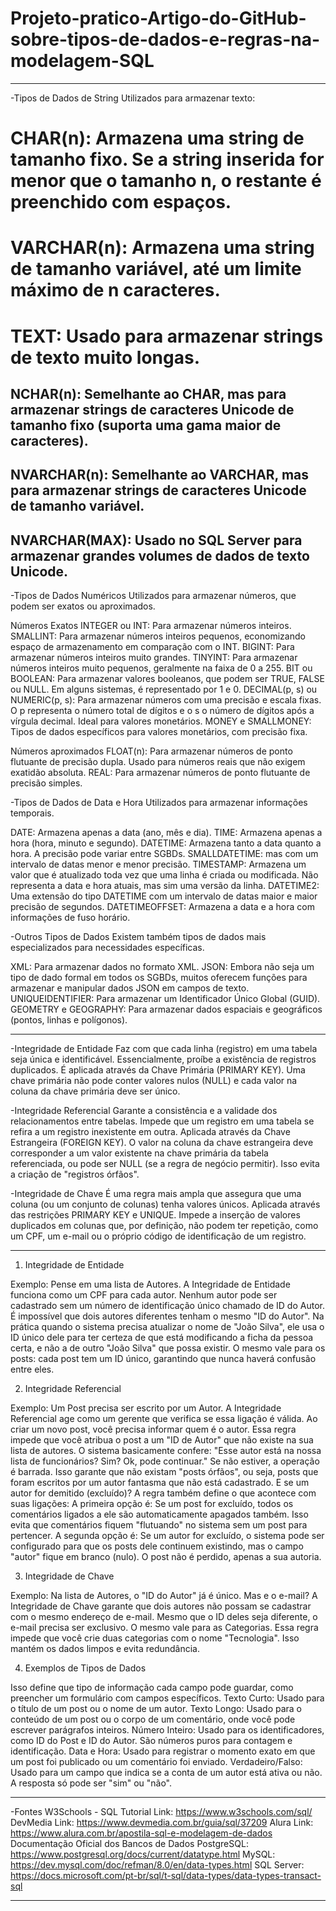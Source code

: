 # Projeto-pratico-Artigo-do-GitHub-sobre-tipos-de-dados-e-regras-na-modelagem-SQL
-------------------------------------------------------------------------------------------------------------------------------------------------------------------------------------------
-Tipos de Dados de String
Utilizados para armazenar texto:

# CHAR(n):	Armazena uma string de tamanho fixo. Se a string inserida for menor que o tamanho n, o restante é preenchido com espaços.
# VARCHAR(n):	Armazena uma string de tamanho variável, até um limite máximo de n caracteres.
# TEXT:	Usado para armazenar strings de texto muito longas.
## NCHAR(n):	Semelhante ao CHAR, mas para armazenar strings de caracteres Unicode de tamanho fixo (suporta uma gama maior de caracteres).
## NVARCHAR(n):	Semelhante ao VARCHAR, mas para armazenar strings de caracteres Unicode de tamanho variável.
## NVARCHAR(MAX):	Usado no SQL Server para armazenar grandes volumes de dados de texto Unicode.

-Tipos de Dados Numéricos
Utilizados para armazenar números, que podem ser exatos ou aproximados.

Números Exatos
INTEGER ou INT: Para armazenar números inteiros.
SMALLINT:	Para armazenar números inteiros pequenos, economizando espaço de armazenamento em comparação com o INT.
BIGINT:	Para armazenar números inteiros muito grandes.
TINYINT:	Para armazenar números inteiros muito pequenos, geralmente na faixa de 0 a 255.
BIT ou BOOLEAN:	Para armazenar valores booleanos, que podem ser TRUE, FALSE ou NULL. Em alguns sistemas, é representado por 1 e 0.
DECIMAL(p, s) ou NUMERIC(p, s):	Para armazenar números com uma precisão e escala fixas. O p representa o número total de dígitos e o s o número de dígitos após a vírgula decimal. Ideal para valores monetários.
MONEY e SMALLMONEY:	Tipos de dados específicos para valores monetários, com precisão fixa.

Números aproximados
FLOAT(n):	Para armazenar números de ponto flutuante de precisão dupla. Usado para números reais que não exigem exatidão absoluta.
REAL: Para armazenar números de ponto flutuante de precisão simples.

-Tipos de Dados de Data e Hora
Utilizados para armazenar informações temporais.

DATE: Armazena apenas a data (ano, mês e dia).
TIME: Armazena apenas a hora (hora, minuto e segundo).
DATETIME:	Armazena tanto a data quanto a hora. A precisão pode variar entre SGBDs.
SMALLDATETIME: mas com um intervalo de datas menor e menor precisão.
TIMESTAMP:	Armazena um valor que é atualizado toda vez que uma linha é criada ou modificada. Não representa a data e hora atuais, mas sim uma versão da linha.
DATETIME2:	Uma extensão do tipo DATETIME com um intervalo de datas maior e maior precisão de segundos.
DATETIMEOFFSET:	Armazena a data e a hora com informações de fuso horário.

-Outros Tipos de Dados
Existem também tipos de dados mais especializados para necessidades específicas.

XML:	Para armazenar dados no formato XML.
JSON:	Embora não seja um tipo de dado formal em todos os SGBDs, muitos oferecem funções para armazenar e manipular dados JSON em campos de texto.
UNIQUEIDENTIFIER:	Para armazenar um Identificador Único Global (GUID).
GEOMETRY e GEOGRAPHY:	Para armazenar dados espaciais e geográficos (pontos, linhas e polígonos).

------------------------------------------------------------------------------------------------------------------------------------------------------------------------------------------

-Integridade de Entidade
Faz com que cada linha (registro) em uma tabela seja única e identificável. Essencialmente, proíbe a existência de registros duplicados. É aplicada através da Chave Primária (PRIMARY KEY). Uma chave primária não pode conter valores nulos (NULL) e cada valor na coluna da chave primária deve ser único.

-Integridade Referencial
Garante a consistência e a validade dos relacionamentos entre tabelas. Impede que um registro em uma tabela se refira a um registro inexistente em outra.
Aplicada através da Chave Estrangeira (FOREIGN KEY). O valor na coluna da chave estrangeira deve corresponder a um valor existente na chave primária da tabela referenciada, ou pode ser NULL (se a regra de negócio permitir). Isso evita a criação de "registros órfãos".

-Integridade de Chave
É uma regra mais ampla que assegura que uma coluna (ou um conjunto de colunas) tenha valores únicos.
Aplicada através das restrições PRIMARY KEY e UNIQUE. Impede a inserção de valores duplicados em colunas que, por definição, não podem ter repetição, como um CPF, um e-mail ou o próprio código de identificação de um registro.

--------------------------------------------------------------------------------------------------------------------------------------------------------------------------------------------

1. Integridade de Entidade 

Exemplo: Pense em uma lista de Autores. A Integridade de Entidade funciona como um CPF para cada autor.
Nenhum autor pode ser cadastrado sem um número de identificação único chamado de ID do Autor.
É impossível que dois autores diferentes tenham o mesmo "ID do Autor".
Na prática quando o sistema precisa atualizar o nome de "João Silva", ele usa o ID único dele para ter certeza de que está modificando a ficha da pessoa certa, e não a de outro "João Silva" que possa existir. O mesmo vale para os posts: cada post tem um ID único, garantindo que nunca haverá confusão entre eles.

2. Integridade Referencial 

Exemplo: Um Post precisa ser escrito por um Autor. A Integridade Referencial age como um gerente que verifica se essa ligação é válida.
Ao criar um novo post, você precisa informar quem é o autor. Essa regra impede que você atribua o post a um "ID de Autor" que não existe na sua lista de autores. O sistema basicamente confere: "Esse autor está na nossa lista de funcionários? Sim? Ok, pode continuar." Se não estiver, a operação é barrada.
Isso garante que não existam "posts órfãos", ou seja, posts que foram escritos por um autor fantasma que não está cadastrado.
E se um autor for demitido (excluído)? A regra também define o que acontece com suas ligações:
A primeira opção é: Se um post for excluído, todos os comentários ligados a ele são automaticamente apagados também. Isso evita que comentários fiquem "flutuando" no sistema sem um post para pertencer.
A segunda opção é: Se um autor for excluído, o sistema pode ser configurado para que os posts dele continuem existindo, mas o campo "autor" fique em branco (nulo). O post não é perdido, apenas a sua autoria.

3. Integridade de Chave 

Exemplo: Na lista de Autores, o "ID do Autor" já é único. Mas e o e-mail?
A Integridade de Chave garante que dois autores não possam se cadastrar com o mesmo endereço de e-mail. Mesmo que o ID deles seja diferente, o e-mail precisa ser exclusivo.
O mesmo vale para as Categorias. Essa regra impede que você crie duas categorias com o nome "Tecnologia". Isso mantém os dados limpos e evita redundância.

4. Exemplos de Tipos de Dados 

Isso define que tipo de informação cada campo pode guardar, como preencher um formulário com campos específicos.
Texto Curto: Usado para o título de um post ou o nome de um autor.
Texto Longo: Usado para o conteúdo de um post ou o corpo de um comentário, onde você pode escrever parágrafos inteiros.
Número Inteiro: Usado para os identificadores, como ID do Post e ID do Autor. São números puros para contagem e identificação.
Data e Hora: Usado para registrar o momento exato em que um post foi publicado ou um comentário foi enviado.
Verdadeiro/Falso: Usado para um campo que indica se a conta de um autor está ativa ou não. A resposta só pode ser "sim" ou "não".

-------------------------------------------------------------------------------------------------------------------------------------------------------------------------------------------

-Fontes
W3Schools - SQL Tutorial
Link: https://www.w3schools.com/sql/
DevMedia
Link: https://www.devmedia.com.br/guia/sql/37209
Alura
Link: https://www.alura.com.br/apostila-sql-e-modelagem-de-dados
Documentação Oficial dos Bancos de Dados
PostgreSQL: https://www.postgresql.org/docs/current/datatype.html
MySQL: https://dev.mysql.com/doc/refman/8.0/en/data-types.html
SQL Server: https://docs.microsoft.com/pt-br/sql/t-sql/data-types/data-types-transact-sql

-------------------------------------------------------------------------------------------------------------------------------------------------------------------------------------------

